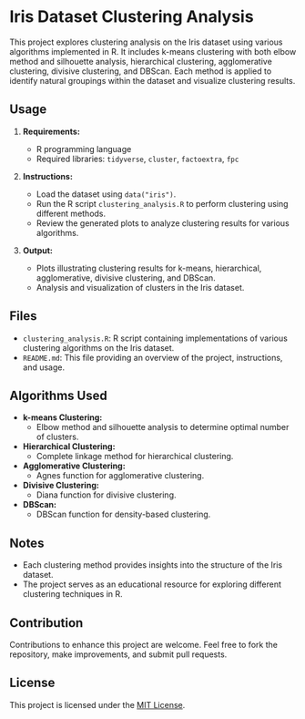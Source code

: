 # Iris Dataset Clustering Analysis

This project explores clustering analysis on the Iris dataset using various algorithms implemented in R. It includes k-means clustering with both elbow method and silhouette analysis, hierarchical clustering, agglomerative clustering, divisive clustering, and DBScan. Each method is applied to identify natural groupings within the dataset and visualize clustering results.

## Usage

1. **Requirements:**
   - R programming language
   - Required libraries: `tidyverse`, `cluster`, `factoextra`, `fpc`

2. **Instructions:**
   - Load the dataset using `data("iris")`.
   - Run the R script `clustering_analysis.R` to perform clustering using different methods.
   - Review the generated plots to analyze clustering results for various algorithms.

3. **Output:**
   - Plots illustrating clustering results for k-means, hierarchical, agglomerative, divisive clustering, and DBScan.
   - Analysis and visualization of clusters in the Iris dataset.

## Files

- `clustering_analysis.R`: R script containing implementations of various clustering algorithms on the Iris dataset.
- `README.md`: This file providing an overview of the project, instructions, and usage.

## Algorithms Used

- **k-means Clustering:**
  - Elbow method and silhouette analysis to determine optimal number of clusters.
- **Hierarchical Clustering:**
  - Complete linkage method for hierarchical clustering.
- **Agglomerative Clustering:**
  - Agnes function for agglomerative clustering.
- **Divisive Clustering:**
  - Diana function for divisive clustering.
- **DBScan:**
  - DBScan function for density-based clustering.

## Notes

- Each clustering method provides insights into the structure of the Iris dataset.
- The project serves as an educational resource for exploring different clustering techniques in R.

## Contribution

Contributions to enhance this project are welcome. Feel free to fork the repository, make improvements, and submit pull requests.

## License

This project is licensed under the [MIT License](LICENSE).

